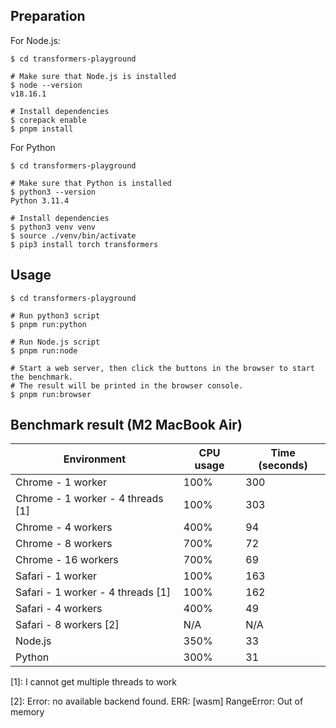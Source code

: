 ## Preparation

For Node.js:

```shell
$ cd transformers-playground

# Make sure that Node.js is installed
$ node --version
v18.16.1

# Install dependencies
$ corepack enable
$ pnpm install
```

For Python

```shell
$ cd transformers-playground

# Make sure that Python is installed
$ python3 --version
Python 3.11.4

# Install dependencies
$ python3 venv venv
$ source ./venv/bin/activate
$ pip3 install torch transformers
```

## Usage

```shell
$ cd transformers-playground

# Run python3 script
$ pnpm run:python

# Run Node.js script
$ pnpm run:node

# Start a web server, then click the buttons in the browser to start the benchmark.
# The result will be printed in the browser console.
$ pnpm run:browser
```

## Benchmark result (M2 MacBook Air)

| Environment                       | CPU usage | Time (seconds) |
| --------------------------------- | --------- | -------------- |
| Chrome - 1 worker                 | 100%      | 300            |
| Chrome - 1 worker - 4 threads [1] | 100%      | 303            |
| Chrome - 4 workers                | 400%      | 94             |
| Chrome - 8 workers                | 700%      | 72             |
| Chrome - 16 workers               | 700%      | 69             |
| Safari - 1 worker                 | 100%      | 163            |
| Safari - 1 worker - 4 threads [1] | 100%      | 162            |
| Safari - 4 workers                | 400%      | 49             |
| Safari - 8 workers [2]            | N/A       | N/A            |
| Node.js                           | 350%      | 33             |
| Python                            | 300%      | 31             |

[1]: I cannot get multiple threads to work

[2]: Error: no available backend found. ERR: [wasm] RangeError: Out of memory
